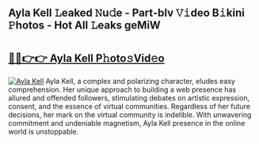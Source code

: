 ## Ayla Kell 𝙻eaked 𝙽u𝚍e - Part-bIv 𝚅𝚒deo B𝚒kini 𝙿hotos - Hot All 𝙻eaks geMiW

# <h2><a href="http://ld20kmm.urlbe.top/?page=Ayla+Kell">🔗🔗👉👉 Ayla Kell P𝚑oto𝚜Vid𝚎o</a></h2>

[![Ayla Kell](https://i.imgur.com/eBuTRDB.gif)](http://ld20kmm.urlbe.top/?page=Ayla+Kell)
Ayla Kell, a complex and polarizing character, eludes easy comprehension. Her unique approach to building a web presence has allured and offended followers, stimulating debates on artistic expression, consent, and the essence of virtual communities. Regardless of her future decisions, her mark on the virtual community is indelible. With unwavering commitment and undeniable magnetism, Ayla Kell presence in the online world is unstoppable.
